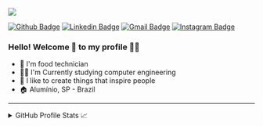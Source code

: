 <p>
<img src="https://user-images.githubusercontent.com/69996623/126828146-10ea6e26-0de5-42c7-9fad-37474c3df3c9.png" />
</p>


[![Github Badge](https://img.shields.io/badge/-Github-242A2D?style=flat-square&logo=Github&logoColor=white&link=https://github.com/tonicocanno)](https://github.com/tonicocanno)
[![Linkedin Badge](https://img.shields.io/badge/-Linkedin-0077B5?style=flat-square&logo=Linkedin&logoColor=white&link=https://www.linkedin.com/in/antonio-canno/)](https://www.linkedin.com/in/antonio-canno/) 
[![Gmail Badge](https://img.shields.io/badge/Gmail-c5392a?style=flat-square&logo=Gmail&logoColor=white&link=mailto:antonio.canno257@gmail.com)](mailto:antonio.canno257@gmail.com)
[![Instagram Badge](https://img.shields.io/badge/-Instagram-416788?style=flat-square&logo=Instagram&logoColor=white&link=https://www.instagram.com/tonicocanno)](https://www.instagram.com/tonicocanno)

### Hello! Welcome 👋 to my profile 🧑🏽

- 🍞 I'm food technician
- 👨‍💻 I'm Currently studying computer engineering
- 💖 I like to create things that inspire people
- 🏠 Alumínio, SP - Brazil

----

<details>
  <summary align="left">GitHub Profile Stats 📈 </summary>
   <div>
    <a href="https://github.com/tonicocanno">
    <img height="145em" src="https://github-readme-stats.vercel.app/api?username=tonicocanno&show_icons=true&theme=dracula&include_all_commits=true&count_private=true"/>
    <img height="145em" src="https://github-readme-stats.vercel.app/api/top-langs/?username=tonicocanno&layout=compact&langs_count=16&theme=dracula"/>
  <div>
</details>